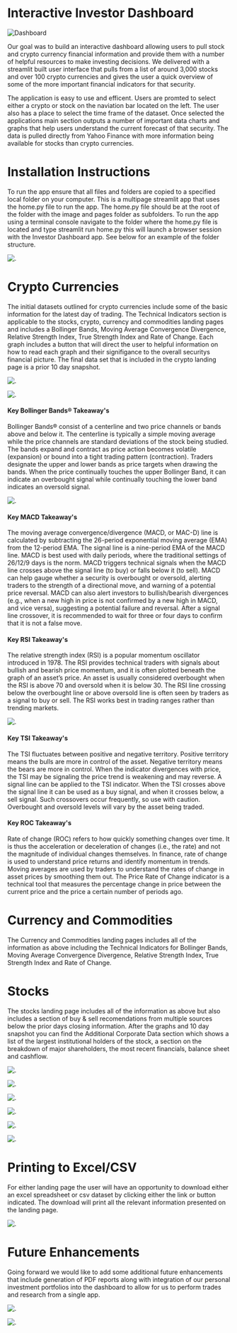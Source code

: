 # Interactive Investor Dashboard

![Dashboard](images/Dashboard_Homepage.png)

Our goal was to build an interactive dashboard allowing users to pull stock and crypto currency financial information and provide them with a number of helpful resources to make investing decisions.  We delivered with a streamlit built user interface that pulls from a list of around 3,000 stocks and over 100 crypto currencies and gives the user a quick overview of some of the more important financial indicators for that security. 

The application is easy to use and efficent.  Users are promted to select either a crypto or stock on the naviation bar located on the left.  The user also has a place to select the time frame of the dataset.  Once selected the applications main section outputs a number of important data charts and graphs that help users understand the current forecast of that security.  The data is pulled directly from Yahoo Finance with more information being available for stocks than crypto currencies.  

# Installation Instructions

To run the app ensure that all files and folders are copied to a specified local folder on your computer. This is a multipage streamlit app that uses the home.py file to run the app. The home.py file should be at the root of the folder with the image and pages folder as subfolders. To run the app using a terminal console navigate to the folder where the home.py file is located and type streamlit run home.py this will launch a browser session with the Investor Dashboard app. See below for an example of the folder structure.

![.](images/install_folders.png)

# Crypto Currencies

The initial datasets outlined for crypto currencies include some of the basic information for the latest day of trading.  The Technical Indicators section is applicable to the stocks, crypto, currency and commodities landing pages and includes a Bollinger Bands, Moving Average Convergence Divergence, Relative Strength Index, True Strength Index and Rate of Change.  Each graph includes a button that will direct the user to helpful information on how to read each graph and their signifigance to the overall securitys financial picture. The final data set that is included in the crypto landing page is a prior 10 day snapshot.

![.](images/Crypto_Dataset.png)

![.](images/Bollinger_Band.png)

#### Key Bollinger Bands® Takeaway's
Bollinger Bands® consist of a centerline and two price channels or bands above and below it. The centerline is typically a simple moving average while the price channels are standard deviations of the stock being studied. The bands expand and contract as price action becomes volatile (expansion) or bound into a tight trading pattern (contraction). Traders designate the upper and lower bands as price targets when drawing the bands. When the price continually touches the upper Bollinger Band, it can indicate an overbought signal while continually touching the lower band indicates an oversold signal.

![.](images/TSI_ROC.png)

#### Key MACD Takeaway's
The moving average convergence/divergence (MACD, or MAC-D) line is calculated by subtracting the 26-period exponential moving average (EMA) from the 12-period EMA. The signal line is a nine-period EMA of the MACD line. MACD is best used with daily periods, where the traditional settings of 26/12/9 days is the norm. MACD triggers technical signals when the MACD line crosses above the signal line (to buy) or falls below it (to sell). MACD can help gauge whether a security is overbought or oversold, alerting traders to the strength of a directional move, and warning of a potential price reversal. MACD can also alert investors to bullish/bearish divergences (e.g., when a new high in price is not confirmed by a new high in MACD, and vice versa), suggesting a potential failure and reversal. After a signal line crossover, it is recommended to wait for three or four days to confirm that it is not a false move.

#### Key RSI Takeaway's
The relative strength index (RSI) is a popular momentum oscillator introduced in 1978. The RSI provides technical traders with signals about bullish and bearish price momentum, and it is often plotted beneath the graph of an asset’s price. An asset is usually considered overbought when the RSI is above 70 and oversold when it is below 30. The RSI line crossing below the overbought line or above oversold line is often seen by traders as a signal to buy or sell. The RSI works best in trading ranges rather than trending markets.

![.](images/MACD_RSI.png)

#### Key TSI Takeaway's
The TSI fluctuates between positive and negative territory. Positive territory means the bulls are more in control of the asset. Negative territory means the bears are more in control. When the indicator divergences with price, the TSI may be signaling the price trend is weakening and may reverse. A signal line can be applied to the TSI indicator. When the TSI crosses above the signal line it can be used as a buy signal, and when it crosses below, a sell signal. Such crossovers occur frequently, so use with caution. Overbought and oversold levels will vary by the asset being traded.

#### Key ROC Takeaway's
Rate of change (ROC) refers to how quickly something changes over time. It is thus the acceleration or deceleration of changes (i.e., the rate) and not the magnitude of individual changes themselves. In finance, rate of change is used to understand price returns and identify momentum in trends. Moving averages are used by traders to understand the rates of change in asset prices by smoothing them out. The Price Rate of Change indicator is a technical tool that measures the percentage change in price between the current price and the price a certain number of periods ago.

# Currency and Commodities

The Currency and Commodities landing pages includes all of the information as above including the Technical Indicators for Bollinger Bands, Moving Average Convergence Divergence, Relative Strength Index, True Strength Index and Rate of Change.

# Stocks

The stocks landing page includes all of the information as above but also includes a section of buy & sell recomendations from multiple sources below the prior days closing information.  After the graphs and 10 day snapshot you can find the Additional Corporate Data section which shows a list of the largest institutional holders of the stock, a section on the breakdown of major shareholders, the most recent financials, balance sheet and cashflow. 

![.](images/Stock_Landing_Page.png)

![.](images/Institutional_Holders.png)

![.](images/Major_Shareholders.png)

![.](images/Financials.png)

![.](images/Balance_Sheet.png)

![.](images/Cashflow.png)

# Printing to Excel/CSV

For either landing page the user will have an opportunity to download either an excel spreadsheet or csv dataset by clicking either the link or button indicated.  The download will print all the relevant information presented on the landing page. 

![.](images/Create_File.png)

# Future Enhancements

Going forward we would like to add some additional future enhancements that include generation of PDF reports along with integration of our personal investment portfolios into the dashboard to allow for us to perform trades and research from a single app.

![.](images/pdf_button.png)

![.](images/portfolio_page.png)
